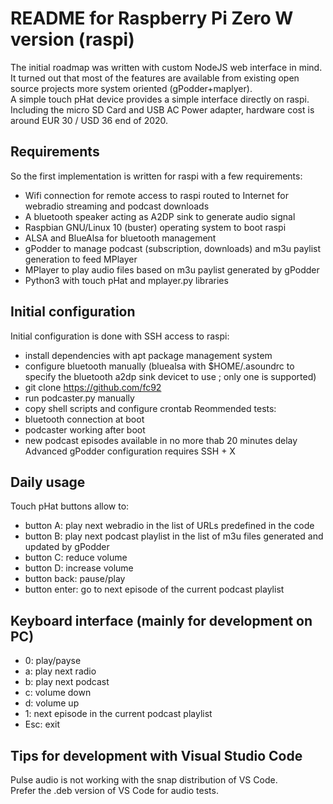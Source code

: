 # README for Raspberry Pi Zero W version (raspi)
The initial roadmap was written with custom NodeJS web interface in mind.
It turned out that most of the features are available from existing open source projects more system oriented (gPodder+maplyer).  
A simple touch pHat device provides a simple interface directly on raspi.  
Including the micro SD Card and USB AC Power adapter, hardware cost is around EUR 30 / USD 36 end of 2020.

## Requirements
So the first implementation is written for raspi with a few requirements:
- Wifi connection for remote access to raspi routed to Internet for webradio streaming and podcast downloads
- A bluetooth speaker acting as A2DP sink to generate audio signal
- Raspbian GNU/Linux 10 (buster) operating system to boot raspi
- ALSA and BlueAlsa for bluetooth management
- gPodder to manage podcast (subscription, downloads) and m3u paylist generation to feed MPlayer
- MPlayer to play audio files based on m3u paylist generated by gPodder
- Python3 with touch pHat and mplayer.py libraries

## Initial configuration
Initial configuration is done with SSH access to raspi:
- install dependencies with apt package management system
- configure bluetooth manually (bluealsa with $HOME/.asoundrc to specify the bluetooth a2dp sink devicet to use ; only one is supported)
- git clone https://github.com/fc92
- run podcaster.py manually
- copy shell scripts and configure crontab
Reommended tests:
- bluetooth connection at boot
- podcaster working after boot
- new podcast episodes available in no more thab 20 minutes delay
Advanced gPodder configuration requires SSH + X

## Daily usage
Touch pHat buttons allow to:
- button A: play next webradio in the list of URLs predefined in the code
- button B: play next podcast playlist in the list of m3u files generated and updated by gPodder
- button C: reduce volume
- button D: increase volume
- button back: pause/play
- button enter: go to next episode of the current podcast playlist

## Keyboard interface (mainly for development on PC)
- 0: play/payse
- a: play next radio
- b: play next podcast
- c: volume down
- d: volume up
- 1: next episode in the current podcast playlist
- Esc: exit

## Tips for development with Visual Studio Code
Pulse audio is not working with the snap distribution of VS Code.  
Prefer the .deb version of VS Code for audio tests.
